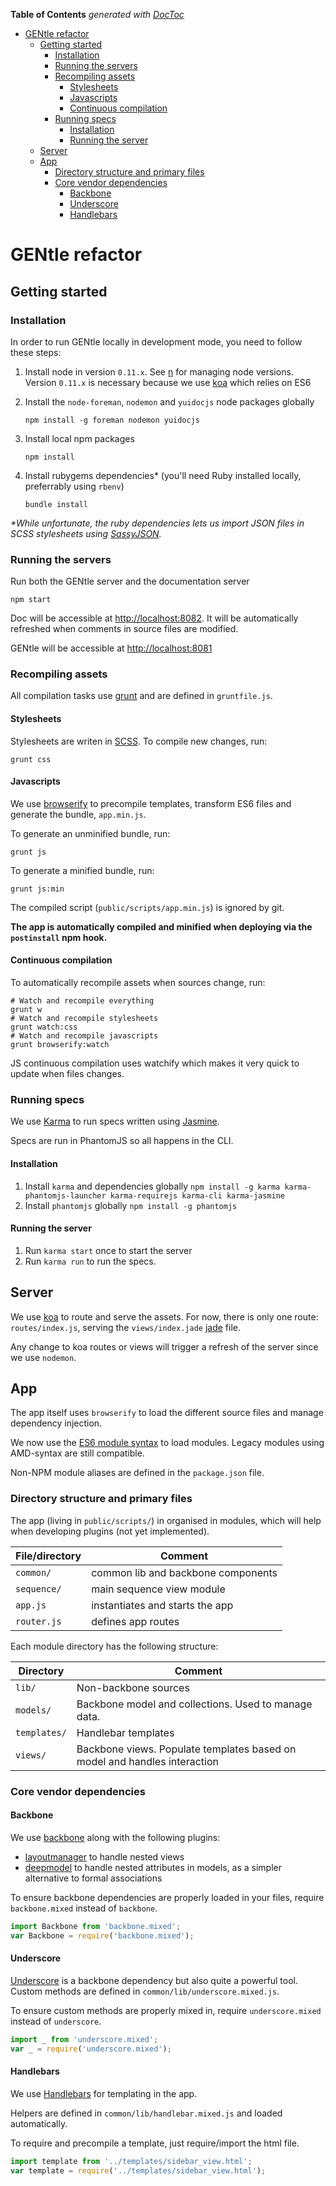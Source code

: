 <!-- START doctoc generated TOC please keep comment here to allow auto update -->
<!-- DON'T EDIT THIS SECTION, INSTEAD RE-RUN doctoc TO UPDATE -->
**Table of Contents**  *generated with [DocToc](https://github.com/thlorenz/doctoc)*

- [GENtle refactor](#gentle-refactor)
  - [Getting started](#getting-started)
    - [Installation](#installation)
    - [Running the servers](#running-the-servers)
    - [Recompiling assets](#recompiling-assets)
      - [Stylesheets](#stylesheets)
      - [Javascripts](#javascripts)
      - [Continuous compilation](#continuous-compilation)
    - [Running specs](#running-specs)
      - [Installation](#installation-1)
      - [Running the server](#running-the-server)
  - [Server](#server)
  - [App](#app)
    - [Directory structure and primary files](#directory-structure-and-primary-files)
    - [Core vendor dependencies](#core-vendor-dependencies)
      - [Backbone](#backbone)
      - [Underscore](#underscore)
      - [Handlebars](#handlebars)

<!-- END doctoc generated TOC please keep comment here to allow auto update -->

# GENtle refactor

## Getting started

### Installation

In order to run GENtle locally in development mode, you need to follow these
steps:

1. Install node in version `0.11.x`. See [n](https://github.com/visionmedia/n)
  for managing node versions. Version `0.11.x` is necessary because we use
  [koa](http://koajs.com/#installation) which relies on ES6
1. Install the `node-foreman`, `nodemon` and `yuidocjs` node packages globally

    ```shell
    npm install -g foreman nodemon yuidocjs
    ```

1. Install local npm packages

    ```shell
    npm install
    ```

1. Install rubygems dependencies* (you'll need Ruby installed locally,
preferrably using `rbenv`)

    ```shell
    bundle install
    ```

_*While unfortunate, the ruby dependencies lets us import JSON files in SCSS
stylesheets using [SassyJSON](https://github.com/HugoGiraudel/SassyJSON)._


### Running the servers

Run both the GENtle server and the documentation server

```shell
npm start
```

Doc will be accessible at [http://localhost:8082](http://localhost:8082). It
will be automatically refreshed when comments in source files are modified.

GENtle will be accessible at [http://localhost:8081](http://localhost:8081)

### Recompiling assets

All compilation tasks use [grunt](http://gruntjs.com) and are defined in
`gruntfile.js`.

#### Stylesheets

Stylesheets are writen in [SCSS](http://sass-lang.com). To compile new changes,
run:

```shell
grunt css
```

#### Javascripts

We use [browserify](https://github.com/substack/node-browserify) to precompile
templates, transform ES6 files and generate the bundle, `app.min.js`.

To generate an unminified bundle, run:

```shell
grunt js
```

To generate a minified bundle, run:

```shell
grunt js:min
```

The compiled script (`public/scripts/app.min.js`) is ignored by git.

__The app is automatically compiled and minified when deploying via the `postinstall` npm hook.__

#### Continuous compilation

To automatically recompile assets when sources change, run:

```shell
# Watch and recompile everything
grunt w
# Watch and recompile stylesheets
grunt watch:css
# Watch and recompile javascripts
grunt browserify:watch
```

JS continuous compilation uses watchify which makes it very quick to update when
files changes.

### Running specs

We use [Karma](https://karma-runner.github.io) to run specs written using
[Jasmine](https://jasmine.github.io/2.0/introduction.html).

Specs are run in PhantomJS so all happens in the CLI.

#### Installation

1. Install `karma` and dependencies globally `npm install -g karma karma-phantomjs-launcher karma-requirejs karma-cli karma-jasmine`
2. Install `phantomjs` globally `npm install -g phantomjs`

#### Running the server

1. Run `karma start` once to start the server
2. Run `karma run` to run the specs.

## Server

We use [koa](koajs.com) to route and serve the assets. For now, there is only
one route: `routes/index.js`, serving the `views/index.jade` [jade](http://jade-lang.com)
file.

Any change to koa routes or views will trigger a refresh of the server
since we use `nodemon`.


## App

The app itself uses `browserify` to load the different
source files and manage dependency injection.

We now use the [ES6 module syntax](http://24ways.org/2014/javascript-modules-the-es6-way/) to load modules.
Legacy modules using AMD-syntax are still compatible.

Non-NPM module aliases are defined in the `package.json` file.

### Directory structure and primary files

The app (living in `public/scripts/`) in organised in modules, which will help when developing plugins (not
yet implemented).

| File/directory      | Comment                                       |
| ---                 | ---                                           |
| `common/`           | common lib and backbone components            |
| `sequence/`         | main sequence view module                     |
| `app.js`            | instantiates and starts the app               |
| `router.js`         | defines app routes                            |


Each module directory has the following structure:

| Directory    | Comment                                                                   |
| ---          | ---                                                                       |
| `lib/`       | Non-backbone sources                                                      |
| `models/`    | Backbone model and collections. Used to manage data.                      |
| `templates/` | Handlebar templates                                                       |
| `views/`     | Backbone views. Populate templates based on model and handles interaction |

### Core vendor dependencies

#### Backbone

We use [backbone](http://backbonejs.org) along with the following plugins:

* [layoutmanager](http://layoutmanager.org) to handle nested views
* [deepmodel](https://github.com/powmedia/backbone-deep-model) to handle nested
  attributes in models, as a simpler alternative to formal associations

To ensure backbone dependencies are properly loaded in your files, require
`backbone.mixed` instead of `backbone`.

```js
import Backbone from 'backbone.mixed';
var Backbone = require('backbone.mixed');
```

#### Underscore

[Underscore](http://underscorejs.org) is a backbone dependency but also
quite a powerful tool. Custom methods are defined in `common/lib/underscore.mixed.js`.

To ensure custom methods are properly mixed in, require `underscore.mixed` instead
of `underscore`.

```js
import _ from 'underscore.mixed';
var _ = require('underscore.mixed');
```

#### Handlebars

We use [Handlebars](http://handlebarsjs.com) for templating in the app.

Helpers are defined in `common/lib/handlebar.mixed.js` and loaded automatically.

To require and precompile a template, just require/import the html file.

```js
import template from '../templates/sidebar_view.html';
var template = require('../templates/sidebar_view.html');
```









